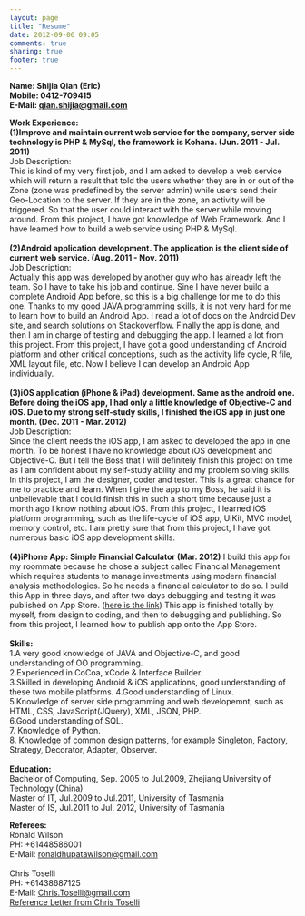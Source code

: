 ```yaml
---
layout: page
title: "Resume"
date: 2012-09-06 09:05
comments: true
sharing: true
footer: true
---
```


<p><strong>Name: Shijia Qian (Eric)<br>
Mobile: 0412-709415<br>
E-Mail: <a href="mailto:qian.shijia@gmail.com">qian.shijia@gmail.com</a></strong></p>

<p><strong>Work Experience:<br>(1)Improve and maintain current web service for the company, server side technology is PHP &amp; MySql, the framework is Kohana. (Jun. 2011 - Jul. 2011)</strong><br>
Job Description:<br> 
This is kind of my very first job, and I am asked to develop a web service which will return a result that told the users whether they are in or out of the Zone (zone was predefined by the server admin) while users send their Geo-Location to the server.  If they are in the zone, an activity will be triggered. So that the user could interact with the server while moving around. From this project, I have got knowledge of Web Framework. And I have learned how to build a web service using PHP &amp; MySql. <br><br>
<strong>(2)Android application development. The application is the client side of current web service. (Aug. 2011 - Nov. 2011)</strong><br>
Job Description: <br>
Actually this app was developed by another guy who has already left the team. So I have to take his job and continue. Sine I have never build a complete Android App before, so this is a big challenge for me to do this one. Thanks to my good JAVA programming skills, it is not very hard for me to learn how to build an Android App. I read a lot of docs on the Android Dev site, and search solutions on Stackoverflow. Finally the app is done, and then I am in charge of testing and debugging the app. I learned a lot from this project. From this project, I have got a good understanding of Android platform and other critical conceptions, such as the activity life cycle, R file, XML layout file, etc. Now I believe I can develop an Android App individually.<br><br>
<strong>(3)iOS application (iPhone &amp; iPad) development. Same as the android one. Before doing the iOS app, I had only a little knowledge of Objective-C and iOS. Due to my strong self-study skills, I finished the iOS app in just one month. (Dec. 2011 - Mar. 2012)</strong><br>
Job Description:<br>
Since the client needs the iOS app, I am asked to developed the app in one month. To be honest I have no knowledge about iOS development and Objective-C. But I tell the Boss that I will definitely finish this project on time as I am confident about my self-study ability and my problem solving skills. In this project, I am the designer, coder and tester. This is a great chance for me to practice and learn. When I give the app to my Boss, he said it is unbelievable that I could finish this in such a short time because just a month ago I know nothing about iOS. From this project, I learned iOS platform programming, such as the life-cycle of iOS app, UIKit, MVC model, memory control, etc. I am pretty sure that from this project, I have got numerous basic iOS app development skills.<br><br>
<strong>(4)iPhone App: Simple Financial Calculator (Mar. 2012)</strong>
I build this app for my roommate because he chose a subject called Financial Management which requires students to manage investments using modern financial analysis methodologies. So he needs a financial calculator to do so. I build this App in three days, and after two days debugging and testing it was published on App Store. (<a href="http://itunes.apple.com/us/app/simple-financial-calculator/id508686931?ls=1&amp;mt=8">here is the link</a>) This app is finished totally by myself, from design to coding, and then to debugging and publishing. So from this project, I learned how to publish app onto the App Store.
<br><br><strong>Skills:</strong><br>
1.A very good knowledge of JAVA and Objective-C, and good understanding of OO programming.<br>
2.Experienced in CoCoa, xCode &amp; Interface Builder.<br>
3.Skilled in developing Android &amp; iOS applications, good understanding of these two mobile platforms.
4.Good understanding of Linux.<br>
5.Knowledge of server side programming and web developemnt, such as HTML, CSS, JavaScript(JQuery), XML, JSON, PHP.<br>
6.Good understanding of SQL.<br>
7. Knowledge of Python.<br>
8. Knowledge of common design patterns, for example Singleton, Factory, Strategy, Decorator, Adapter, Observer.<br><br><strong>Education:</strong><br>
Bachelor of Computing, Sep. 2005 to Jul.2009, Zhejiang University of Technology (China)<br>
Master of IT, Jul.2009 to Jul.2011, University of Tasmania<br>Master of IS, Jul.2011 to Jul. 2012, University of Tasmania<br></p>

<p><strong>Referees:</strong><br>
Ronald Wilson<br>
PH: +61448586001<br>
E-Mail: <a href="mailto:ronaldhupatawilson@gmail.com">ronaldhupatawilson@gmail.com</a><br><br>
Chris Toselli<br>
PH: +61438687125<br>
E-Mail: <a href="mailto:Chris.Toselli@gmail.com">Chris.Toselli@gmail.com</a><br>
<a href="../files/Reference_Letter.pdf">Reference Letter from Chris Toselli</a><br>